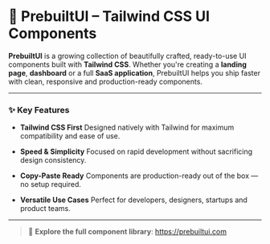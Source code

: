 # 🚀 PrebuiltUI – Tailwind CSS UI Components

**PrebuiltUI** is a growing collection of beautifully crafted, ready-to-use UI components built with **Tailwind CSS**. Whether you're creating a **landing page**, **dashboard** or a full **SaaS application**, PrebuiltUI helps you ship faster with clean, responsive and production-ready components.

---

### ✨ Key Features

* **Tailwind CSS First**
  Designed natively with Tailwind for maximum compatibility and ease of use.

* **Speed & Simplicity**
  Focused on rapid development without sacrificing design consistency.

* **Copy-Paste Ready**
  Components are production-ready out of the box — no setup required.

* **Versatile Use Cases**
  Perfect for developers, designers, startups and product teams.

---
> 🔗 **Explore the full component library**: <a href="https://prebuiltui.com">https://prebuiltui.com</a>
